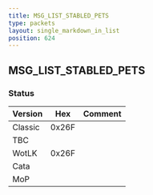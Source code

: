 ```yaml
---
title: MSG_LIST_STABLED_PETS
type: packets
layout: single_markdown_in_list
position: 624
---
```


## MSG_LIST_STABLED_PETS

### Status

Version    | Hex        | Comment
---------- | ---------- | ---------- 
Classic    | 0x26F      | 
TBC        |            |
WotLK      | 0x26F      | 
Cata       |            |
MoP        |            |